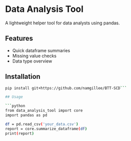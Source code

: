 # Data Analysis Tool

A lightweight helper tool for data analysts using pandas.

## Features

- Quick dataframe summaries
- Missing value checks
- Data type overview

## Installation

```bash
pip install git+https://github.com/namgillee/BTT-SCD```

## Usage

```python
from data_analysis_tool import core
import pandas as pd

df = pd.read_csv('your_data.csv')
report = core.summarize_dataframe(df)
print(report)
```
